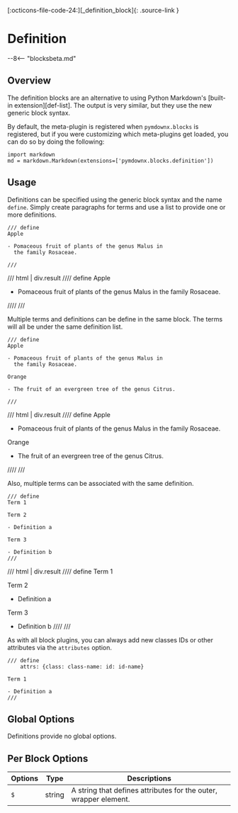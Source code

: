 [:octicons-file-code-24:][_definition_block]{: .source-link }

# Definition

--8<-- "blocksbeta.md"

## Overview

The definition blocks are an alternative to using Python Markdown's [built-in extension][def-list]. The output is very
similar, but they use the new generic block syntax.

By default, the meta-plugin is registered when `pymdownx.blocks` is registered, but if you were customizing which
meta-plugins get loaded, you can do so by doing the following:

```py3
import markdown
md = markdown.Markdown(extensions=['pymdownx.blocks.definition'])
```

## Usage

Definitions can be specified using the generic block syntax and the name `define`. Simply create paragraphs for terms
and use a list to provide one or more definitions.

```text title="Definition"
/// define
Apple

- Pomaceous fruit of plants of the genus Malus in
  the family Rosaceae.

///
```

/// html | div.result
//// define
Apple

- Pomaceous fruit of plants of the genus Malus in
  the family Rosaceae.

////
///

Multiple terms and definitions can be define in the same block. The terms will all be under the same definition list.

```text title="Multiple Definitions"
/// define
Apple

- Pomaceous fruit of plants of the genus Malus in
  the family Rosaceae.

Orange

- The fruit of an evergreen tree of the genus Citrus.

///
```

/// html | div.result
//// define
Apple

- Pomaceous fruit of plants of the genus Malus in
  the family Rosaceae.

Orange

- The fruit of an evergreen tree of the genus Citrus.

////
///

Also, multiple terms can be associated with the same definition.


```
/// define
Term 1

Term 2

- Definition a

Term 3

- Definition b
///
```

/// html | div.result
//// define
Term 1

Term 2

- Definition a

Term 3

- Definition b
////
///

As with all block plugins, you can always add new classes IDs or other attributes via the `attributes` option.

```
/// define
    attrs: {class: class-name: id: id-name}

Term 1

- Definition a
///
```

## Global Options

Definitions provide no global options.

## Per Block Options

Options      | Type       | Descriptions
------------ | ---------- | ------------
`$`          | string     | A string that defines attributes for the outer, wrapper element.
